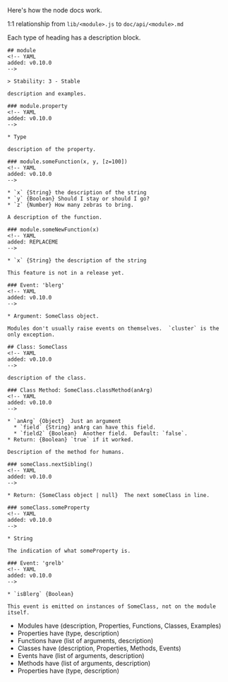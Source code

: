 Here's how the node docs work.

1:1 relationship from `lib/<module>.js` to `doc/api/<module>.md`

Each type of heading has a description block.


    ## module
    <!-- YAML
    added: v0.10.0
    -->

    > Stability: 3 - Stable

    description and examples.

    ### module.property
    <!-- YAML
    added: v0.10.0
    -->

    * Type

    description of the property.

    ### module.someFunction(x, y, [z=100])
    <!-- YAML
    added: v0.10.0
    -->

    * `x` {String} the description of the string
    * `y` {Boolean} Should I stay or should I go?
    * `z` {Number} How many zebras to bring.

    A description of the function.

    ### module.someNewFunction(x)
    <!-- YAML
    added: REPLACEME
    -->

    * `x` {String} the description of the string

    This feature is not in a release yet.

    ### Event: 'blerg'
    <!-- YAML
    added: v0.10.0
    -->

    * Argument: SomeClass object.

    Modules don't usually raise events on themselves.  `cluster` is the
    only exception.

    ## Class: SomeClass
    <!-- YAML
    added: v0.10.0
    -->

    description of the class.

    ### Class Method: SomeClass.classMethod(anArg)
    <!-- YAML
    added: v0.10.0
    -->

    * `anArg` {Object}  Just an argument
      * `field` {String} anArg can have this field.
      * `field2` {Boolean}  Another field.  Default: `false`.
    * Return: {Boolean} `true` if it worked.

    Description of the method for humans.

    ### someClass.nextSibling()
    <!-- YAML
    added: v0.10.0
    -->

    * Return: {SomeClass object | null}  The next someClass in line.

    ### someClass.someProperty
    <!-- YAML
    added: v0.10.0
    -->

    * String

    The indication of what someProperty is.

    ### Event: 'grelb'
    <!-- YAML
    added: v0.10.0
    -->

    * `isBlerg` {Boolean}

    This event is emitted on instances of SomeClass, not on the module itself.


* Modules have (description, Properties, Functions, Classes, Examples)
* Properties have (type, description)
* Functions have (list of arguments, description)
* Classes have (description, Properties, Methods, Events)
* Events have (list of arguments, description)
* Methods have (list of arguments, description)
* Properties have (type, description)
